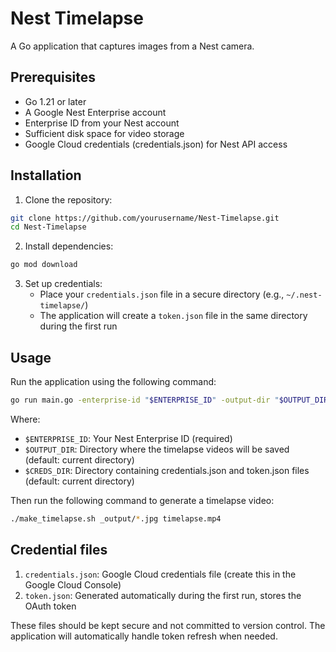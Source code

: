 # Nest Timelapse

A Go application that captures images from a Nest camera.

## Prerequisites

- Go 1.21 or later
- A Google Nest Enterprise account
- Enterprise ID from your Nest account
- Sufficient disk space for video storage
- Google Cloud credentials (credentials.json) for Nest API access

## Installation

1. Clone the repository:

```bash
git clone https://github.com/yourusername/Nest-Timelapse.git
cd Nest-Timelapse
```

2. Install dependencies:

```bash
go mod download
```

3. Set up credentials:
   - Place your `credentials.json` file in a secure directory (e.g., `~/.nest-timelapse/`)
   - The application will create a `token.json` file in the same directory during the first run

## Usage

Run the application using the following command:

```bash
go run main.go -enterprise-id "$ENTERPRISE_ID" -output-dir "$OUTPUT_DIR" -creds-dir "$CREDS_DIR"
```

Where:

- `$ENTERPRISE_ID`: Your Nest Enterprise ID (required)
- `$OUTPUT_DIR`: Directory where the timelapse videos will be saved (default: current directory)
- `$CREDS_DIR`: Directory containing credentials.json and token.json files (default: current directory)

Then run the following command to generate a timelapse video:

```bash
./make_timelapse.sh _output/*.jpg timelapse.mp4
```

## Credential files

1. `credentials.json`: Google Cloud credentials file (create this in the Google Cloud Console)
2. `token.json`: Generated automatically during the first run, stores the OAuth token

These files should be kept secure and not committed to version control. The application will automatically handle token refresh when needed.
